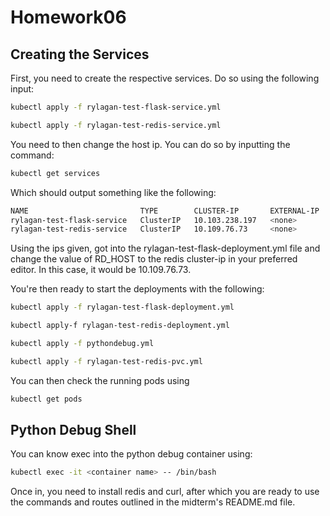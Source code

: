 # Homework06
## Creating the Services
First, you need to create the respective services. Do so using the following input:
```bash
kubectl apply -f rylagan-test-flask-service.yml

kubectl apply -f rylagan-test-redis-service.yml
```
You need to then change the host ip. You can do so by inputting the command:
```bash
kubectl get services
```
Which should output something like the following:
```bash
NAME                         TYPE        CLUSTER-IP       EXTERNAL-IP   PORT(S)          AGE
rylagan-test-flask-service   ClusterIP   10.103.238.197   <none>        5000/TCP         3h40m
rylagan-test-redis-service   ClusterIP   10.109.76.73     <none>        6379/TCP         3h40m
```
Using the ips given, got into the rylagan-test-flask-deployment.yml file and change the value of RD_HOST to the redis cluster-ip in your preferred editor. In this case, it would be 10.109.76.73.

You're then ready to start the deployments with the following:
```bash
kubectl apply -f rylagan-test-flask-deployment.yml

kubectl apply-f rylagan-test-redis-deployment.yml

kubectl apply -f pythondebug.yml

kubectl apply -f rylagan-test-redis-pvc.yml
```

You can then check the running pods using
```bash
kubectl get pods
```
## Python Debug Shell
You can know exec into the python debug container using:
```bash
kubectl exec -it <container name> -- /bin/bash
```
Once in, you need to install redis and curl, after which you are ready to use the commands and routes outlined in the midterm's README.md file.